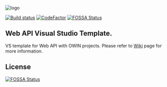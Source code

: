![logo](WebApiStarter/WebApiStarter.Template.Vsix/logo-lazybyte.png)

[![Build status](https://ci.appveyor.com/api/projects/status/308y0cq7d25um8nq/branch/master?svg=true)](https://ci.appveyor.com/project/MirzaMerdovic/webapistarttemplate/branch/master) [![CodeFactor](https://www.codefactor.io/repository/github/mirzamerdovic/webapistarttemplate/badge)](https://www.codefactor.io/repository/github/mirzamerdovic/webapistarttemplate) [![FOSSA Status](https://app.fossa.io/api/projects/git%2Bgithub.com%2FMirzaMerdovic%2FWebApiStartTemplate.svg?type=shield)](https://app.fossa.io/projects/git%2Bgithub.com%2FMirzaMerdovic%2FWebApiStartTemplate?ref=badge_shield)

## Web API Visual Studio Template.

VS template for Web API with OWIN projects. 
Please refer to [Wiki](https://github.com/MirzaMerdovic/WebApiStartTemplate/wiki) page for more information.


## License
[![FOSSA Status](https://app.fossa.io/api/projects/git%2Bgithub.com%2FMirzaMerdovic%2FWebApiStartTemplate.svg?type=large)](https://app.fossa.io/projects/git%2Bgithub.com%2FMirzaMerdovic%2FWebApiStartTemplate?ref=badge_large)
